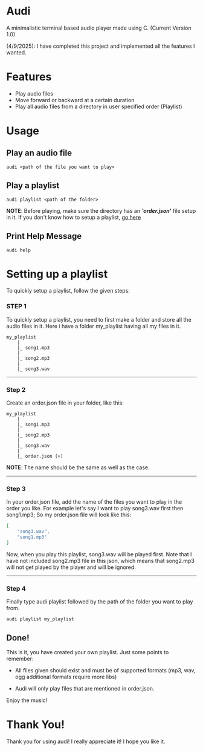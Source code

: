 # Audi
A minimalistic terminal based audio player made using C. (Current Version 1.0)

(4/9/2025): I have completed this project and implemented all the features I wanted.

# Features
* Play audio files
* Move forward or backward at a certain duration
* Play all audio files from a directory in user specified order (Playlist)

# Usage
## Play an audio file
```
audi <path of the file you want to play>
```
## Play a playlist
```
audi playlist <path of the folder>
```
**NOTE**: Before playing, make sure the directory has an ***'order.json'*** file setup in it. If you don't know how to setup a playlist, [go here](#setting-up-a-playlist)

## Print Help Message
```
audi help
```

# Setting up a playlist
To quickly setup a playlist, follow the given steps:

### STEP 1 
To quickly setup a playlist, you need to first make a folder and store all the audio files in it. Here i have a folder my_playlist having all my files in it.

```
my_playlist
    |
    |_ song1.mp3
    |
    |_ song2.mp3
    |
    |_ song3.wav
```

---
### Step 2
Create an order.json file in your folder, like this:
```
my_playlist
    |
    |_ song1.mp3
    |
    |_ song2.mp3
    |
    |_ song3.wav
    |
    |_ order.json (+)
```
**NOTE**: The name should be the same as well as the case.

---
### Step 3
In your order.json file, add the name of the files you want to play in the order you like. For example let's say I want to play song3.wav first then song1.mp3; So my order.json file will look like this:

```json
[
    "song3.wav",
    "song1.mp3"
]
```

Now, when you play this playlist, song3.wav will be played first. Note that I have not included song2.mp3 file in this json, which means that song2.mp3 will not get played by the player and will be ignored.

---
### Step 4
Finally type audi playlist followed by the path of the folder you want to play from.

```
audi playlist my_playlist
```


## Done!
This is it, you have created your own playlist. Just some points to remember:

* All files given should exist and must be of supported formats (mp3, wav, ogg additional formats require more libs)

* Audi will only play files that are mentioned in order.json.

Enjoy the music!

# Thank You!
Thank you for using audi! I really appreciate it! I hope you like it.